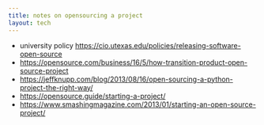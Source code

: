 ```yaml
---
title: notes on opensourcing a project
layout: tech
---
```


* university policy <https://cio.utexas.edu/policies/releasing-software-open-source>
* <https://opensource.com/business/16/5/how-transition-product-open-source-project>
* <https://jeffknupp.com/blog/2013/08/16/open-sourcing-a-python-project-the-right-way/>
* <https://opensource.guide/starting-a-project/>
* https://www.smashingmagazine.com/2013/01/starting-an-open-source-project/
